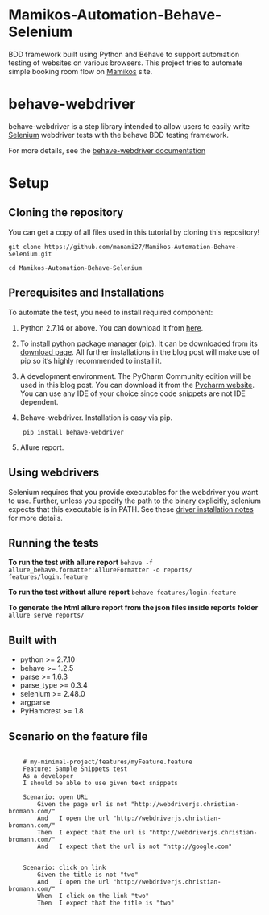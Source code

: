 # Mamikos-Automation-Behave-Selenium

BDD framework built using Python and Behave to support automation testing of websites on various browsers. This project tries to automate simple booking room flow on [Mamikos](mamikos) site.

behave-webdriver
================

behave-webdriver is a step library intended to allow users to easily write [Selenium](http://seleniumhq.org/) webdriver tests with the behave BDD testing framework.

For more details, see the [behave-webdriver documentation](https://behave-webdriver.readthedocs.io/en/stable/)

Setup
===============================

Cloning the repository
----------------------
You can get a copy of all files used in this tutorial by cloning this repository!

```shell
git clone https://github.com/manami27/Mamikos-Automation-Behave-Selenium.git
```
```shell
cd Mamikos-Automation-Behave-Selenium
```

Prerequisites and Installations
-------------------------------
To automate the test, you need to install required component:

1. Python 2.7.14 or above. You can download it from [here](https://www.python.org/downloads/release/python-360/). 

2. To install python package manager (pip). It can be downloaded from its [download page](https://pip.pypa.io/en/stable/installation/). All further installations in the blog post will make use of pip so it’s highly recommended to install it.

3. A development environment. The PyCharm Community edition will be used in this blog post. You can download it from the [Pycharm website](https://www.jetbrains.com/pycharm/). You can use any IDE of your choice since code snippets are not IDE dependent.

4. Behave-webdriver. Installation is easy via pip.
```
    pip install behave-webdriver
```

5. Allure report.

Using webdrivers
----------------

Selenium requires that you provide executables for the webdriver you want to use. Further, unless you specify the path to
the binary explicitly, selenium expects that this executable is in PATH. See these
[driver installation notes](https://selenium-python.readthedocs.io/installation.html#drivers) for more details.

Running the tests
----------------
**To run the test with allure report**
```behave -f allure_behave.formatter:AllureFormatter -o reports/ features/login.feature```

**To run the test without allure report** 
```behave features/login.feature```

**To generate the html allure report from the json files inside reports folder**
```allure serve reports/```

## Built with

* python >= 2.7.10
* behave >= 1.2.5
* parse >= 1.6.3
* parse_type >= 0.3.4
* selenium >= 2.48.0
* argparse
* PyHamcrest >= 1.8

Scenario on the feature file
------------------------

```code-block:: gherkin

    # my-minimal-project/features/myFeature.feature
    Feature: Sample Snippets test
    As a developer
    I should be able to use given text snippets

    Scenario: open URL
        Given the page url is not "http://webdriverjs.christian-bromann.com/"
        And   I open the url "http://webdriverjs.christian-bromann.com/"
        Then  I expect that the url is "http://webdriverjs.christian-bromann.com/"
        And   I expect that the url is not "http://google.com"


    Scenario: click on link
        Given the title is not "two"
        And   I open the url "http://webdriverjs.christian-bromann.com/"
        When  I click on the link "two"
        Then  I expect that the title is "two"
 ```
